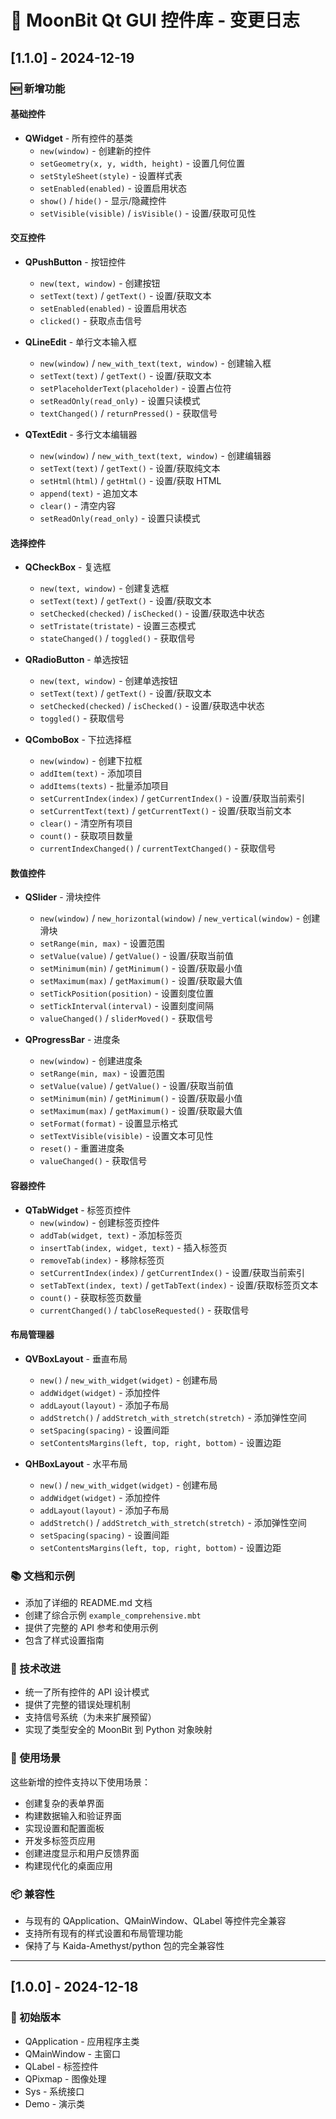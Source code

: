 # 🌙 MoonBit Qt GUI 控件库 - 变更日志

## [1.1.0] - 2024-12-19

### 🆕 新增功能

#### 基础控件
- **QWidget** - 所有控件的基类
  - `new(window)` - 创建新的控件
  - `setGeometry(x, y, width, height)` - 设置几何位置
  - `setStyleSheet(style)` - 设置样式表
  - `setEnabled(enabled)` - 设置启用状态
  - `show()` / `hide()` - 显示/隐藏控件
  - `setVisible(visible)` / `isVisible()` - 设置/获取可见性

#### 交互控件
- **QPushButton** - 按钮控件
  - `new(text, window)` - 创建按钮
  - `setText(text)` / `getText()` - 设置/获取文本
  - `setEnabled(enabled)` - 设置启用状态
  - `clicked()` - 获取点击信号

- **QLineEdit** - 单行文本输入框
  - `new(window)` / `new_with_text(text, window)` - 创建输入框
  - `setText(text)` / `getText()` - 设置/获取文本
  - `setPlaceholderText(placeholder)` - 设置占位符
  - `setReadOnly(read_only)` - 设置只读模式
  - `textChanged()` / `returnPressed()` - 获取信号

- **QTextEdit** - 多行文本编辑器
  - `new(window)` / `new_with_text(text, window)` - 创建编辑器
  - `setText(text)` / `getText()` - 设置/获取纯文本
  - `setHtml(html)` / `getHtml()` - 设置/获取 HTML
  - `append(text)` - 追加文本
  - `clear()` - 清空内容
  - `setReadOnly(read_only)` - 设置只读模式

#### 选择控件
- **QCheckBox** - 复选框
  - `new(text, window)` - 创建复选框
  - `setText(text)` / `getText()` - 设置/获取文本
  - `setChecked(checked)` / `isChecked()` - 设置/获取选中状态
  - `setTristate(tristate)` - 设置三态模式
  - `stateChanged()` / `toggled()` - 获取信号

- **QRadioButton** - 单选按钮
  - `new(text, window)` - 创建单选按钮
  - `setText(text)` / `getText()` - 设置/获取文本
  - `setChecked(checked)` / `isChecked()` - 设置/获取选中状态
  - `toggled()` - 获取信号

- **QComboBox** - 下拉选择框
  - `new(window)` - 创建下拉框
  - `addItem(text)` - 添加项目
  - `addItems(texts)` - 批量添加项目
  - `setCurrentIndex(index)` / `getCurrentIndex()` - 设置/获取当前索引
  - `setCurrentText(text)` / `getCurrentText()` - 设置/获取当前文本
  - `clear()` - 清空所有项目
  - `count()` - 获取项目数量
  - `currentIndexChanged()` / `currentTextChanged()` - 获取信号

#### 数值控件
- **QSlider** - 滑块控件
  - `new(window)` / `new_horizontal(window)` / `new_vertical(window)` - 创建滑块
  - `setRange(min, max)` - 设置范围
  - `setValue(value)` / `getValue()` - 设置/获取当前值
  - `setMinimum(min)` / `getMinimum()` - 设置/获取最小值
  - `setMaximum(max)` / `getMaximum()` - 设置/获取最大值
  - `setTickPosition(position)` - 设置刻度位置
  - `setTickInterval(interval)` - 设置刻度间隔
  - `valueChanged()` / `sliderMoved()` - 获取信号

- **QProgressBar** - 进度条
  - `new(window)` - 创建进度条
  - `setRange(min, max)` - 设置范围
  - `setValue(value)` / `getValue()` - 设置/获取当前值
  - `setMinimum(min)` / `getMinimum()` - 设置/获取最小值
  - `setMaximum(max)` / `getMaximum()` - 设置/获取最大值
  - `setFormat(format)` - 设置显示格式
  - `setTextVisible(visible)` - 设置文本可见性
  - `reset()` - 重置进度条
  - `valueChanged()` - 获取信号

#### 容器控件
- **QTabWidget** - 标签页控件
  - `new(window)` - 创建标签页控件
  - `addTab(widget, text)` - 添加标签页
  - `insertTab(index, widget, text)` - 插入标签页
  - `removeTab(index)` - 移除标签页
  - `setCurrentIndex(index)` / `getCurrentIndex()` - 设置/获取当前索引
  - `setTabText(index, text)` / `getTabText(index)` - 设置/获取标签页文本
  - `count()` - 获取标签页数量
  - `currentChanged()` / `tabCloseRequested()` - 获取信号

#### 布局管理器
- **QVBoxLayout** - 垂直布局
  - `new()` / `new_with_widget(widget)` - 创建布局
  - `addWidget(widget)` - 添加控件
  - `addLayout(layout)` - 添加子布局
  - `addStretch()` / `addStretch_with_stretch(stretch)` - 添加弹性空间
  - `setSpacing(spacing)` - 设置间距
  - `setContentsMargins(left, top, right, bottom)` - 设置边距

- **QHBoxLayout** - 水平布局
  - `new()` / `new_with_widget(widget)` - 创建布局
  - `addWidget(widget)` - 添加控件
  - `addLayout(layout)` - 添加子布局
  - `addStretch()` / `addStretch_with_stretch(stretch)` - 添加弹性空间
  - `setSpacing(spacing)` - 设置间距
  - `setContentsMargins(left, top, right, bottom)` - 设置边距

### 📚 文档和示例

- 添加了详细的 README.md 文档
- 创建了综合示例 `example_comprehensive.mbt`
- 提供了完整的 API 参考和使用示例
- 包含了样式设置指南

### 🔧 技术改进

- 统一了所有控件的 API 设计模式
- 提供了完整的错误处理机制
- 支持信号系统（为未来扩展预留）
- 实现了类型安全的 MoonBit 到 Python 对象映射

### 🎯 使用场景

这些新增的控件支持以下使用场景：
- 创建复杂的表单界面
- 构建数据输入和验证界面
- 实现设置和配置面板
- 开发多标签页应用
- 创建进度显示和用户反馈界面
- 构建现代化的桌面应用

### 📦 兼容性

- 与现有的 QApplication、QMainWindow、QLabel 等控件完全兼容
- 支持所有现有的样式设置和布局管理功能
- 保持了与 Kaida-Amethyst/python 包的完全兼容性

---

## [1.0.0] - 2024-12-18

### 🎉 初始版本

- QApplication - 应用程序主类
- QMainWindow - 主窗口
- QLabel - 标签控件
- QPixmap - 图像处理
- Sys - 系统接口
- Demo - 演示类 